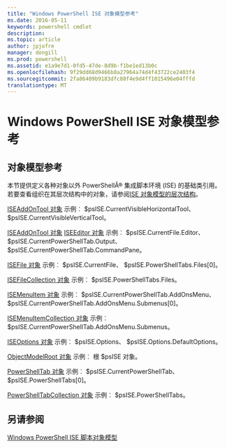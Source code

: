 ```yaml
---
title: "Windows PowerShell ISE 对象模型参考"
ms.date: 2016-05-11
keywords: powershell cmdlet
description: 
ms.topic: article
author: jpjofre
manager: dongill
ms.prod: powershell
ms.assetid: e1a9e7d1-0fd5-47de-8d9b-f1be1ed13b0c
ms.openlocfilehash: 9f29dd68d9466b8a27964a74d4f43722ce2403f4
ms.sourcegitcommit: 2fa86409b9183dfc80f4e9d4ff1015496e04fffd
translationtype: MT
---
```

# Windows PowerShell ISE 对象模型参考
  
## 对象模型参考
 本节提供定义各种对象以外 PowerShellÂ® 集成脚本环境 (ISE) 的基础类引用。 若要查看组织在其层次结构中的对象，请参阅[ISE 对象模型的层次结构](The-ISE-Object-Model-Hierarchy.md)。

 [ISEAddOnTool 对象](The-ISEAddOnTool-Object.md)
示例︰ $psISE.CurrentVisibleHorizontalTool、 $psISE.CurrentVisibleVerticalTool。

 [ISEAddOnTool 对象](The-ISEAddOnTool-Object.md)
  [ISEEditor 对象](The-ISEEditor-Object.md)
示例︰ $psISE.CurrentFile.Editor、 $psISE.CurrentPowerShellTab.Output、 $psISE.CurrentPowerShellTab.CommandPane。

 [ISEFile 对象](The-ISEFile-Object.md)
示例︰ $psISE.CurrentFile、 $psISE.PowerShellTabs.Files\[0\]。

 [ISEFileCollection 对象](The-ISEFileCollection-Object.md)
示例︰ $psISE.PowerShellTabs.Files。

 [ISEMenuItem 对象](The-ISEMenuItem-Object.md)
示例︰ $psISE.CurrentPowerShellTab.AddOnsMenu、 $psISE.CurrentPowerShellTab.AddOnsMenu.Submenus\[0\]。

 [ISEMenuItemCollection 对象](The-ISEMenuItemCollection-Object.md)
示例︰ $psISE.CurrentPowerShellTab.AddOnsMenu.Submenus。

 [ISEOptions 对象](The-ISEOptions-Object.md)
示例︰ $psISE.Options、 $psISE.Options.DefaultOptions。

 [ObjectModelRoot 对象](The-ObjectModelRoot-Object.md)
示例︰ 根 $psISE 对象。

 [PowerShellTab 对象](The-PowerShellTab-Object.md)
示例︰ $psISE.CurrentPowerShellTab、 $psISE.PowerShellTabs\[0\]。

 [PowerShellTabCollection 对象](The-PowerShellTabCollection-Object.md)
示例︰ $psISE.PowerShellTabs。

## 另请参阅
 [Windows PowerShell ISE 脚本对象模型](The-Windows-PowerShell-ISE-Scripting-Object-Model.md)

  
